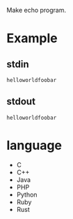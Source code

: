 Make echo program.

# Example
## stdin

```
helloworldfoobar
```

## stdout

```
helloworldfoobar
```

# language

* C
* C++
* Java
* PHP
* Python
* Ruby
* Rust
